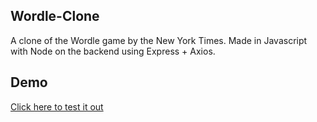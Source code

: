 ## Wordle-Clone

A clone of the Wordle game by the New York Times.
Made in Javascript with Node on the backend using Express + Axios.

## Demo

[Click here to test it out](https://floating-sands-92511.herokuapp.com/)
